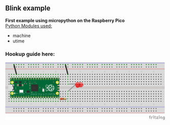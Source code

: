 ## Blink example
**First example using micropython on the Raspberry Pico** <br />
<u> Python Modules used: </u> <br />
- machine <br />
- utime <br />


### Hookup guide here:
![schematic](RPico-blink.png)

